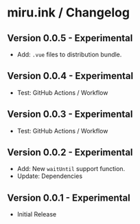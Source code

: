 miru.ink / Changelog
====================

## Version 0.0.5 - Experimental
- Add: `.vue` files to distribution bundle.

## Version 0.0.4 - Experimental
- Test: GitHub Actions / Workflow

## Version 0.0.3 - Experimental
- Test: GitHub Actions / Workflow

## Version 0.0.2 - Experimental
- Add: New `waitUntil` support function.
- Update: Dependencies

## Version 0.0.1 - Experimental
- Initial Release
